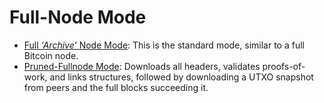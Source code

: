 # Full-Node Mode


- [Full *'Archive'* Node Mode](full-node.md): This is the standard mode, similar to a full Bitcoin node.
- [Pruned-Fullnode Mode](pruned-full-node.md): Downloads all headers, validates proofs-of-work, and links structures, followed by downloading a UTXO snapshot from peers and the full blocks succeeding it. 
